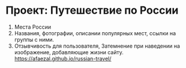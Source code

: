 # Проект: Путешествие по России
1. Места России 
2. Названия, фотографии, описании популярных мест, ссылки на группы с ними.
3. Отзывчивость для пользователя, Затемнение при наведении на изображение, добавляющие жизни сайту.
https://afaezal.github.io/russian-travel/